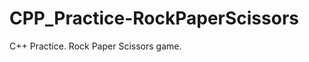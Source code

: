 CPP_Practice-RockPaperScissors
==============================

C++ Practice. Rock Paper Scissors game.
